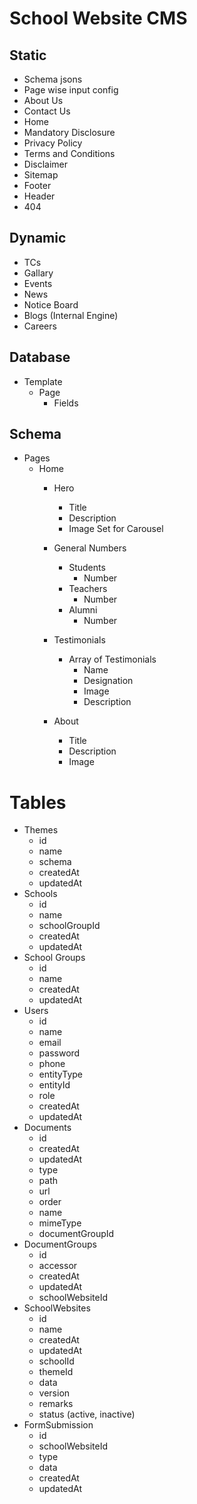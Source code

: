 # School Website CMS

## Static

- Schema jsons
- Page wise input config
- About Us
- Contact Us
- Home
- Mandatory Disclosure
- Privacy Policy
- Terms and Conditions
- Disclaimer
- Sitemap
- Footer
- Header
- 404

## Dynamic

- TCs
- Gallary
- Events
- News
- Notice Board
- Blogs (Internal Engine)
- Careers

## Database

- Template 
  - Page 
    - Fields
  
## Schema

- Pages
  - Home
    - Hero
      - Title
      - Description
      - Image Set for Carousel
    - General Numbers
      - Students
        - Number
      - Teachers
        - Number
      - Alumni
        - Number
    - Testimonials
      - Array of Testimonials
        - Name
        - Designation
        - Image
        - Description

    - About
      - Title
      - Description
      - Image

# Tables

- Themes
  - id
  - name
  - schema
  - createdAt
  - updatedAt
- Schools
  - id
  - name
  - schoolGroupId
  - createdAt
  - updatedAt
- School Groups
  - id
  - name
  - createdAt
  - updatedAt
- Users
  - id
  - name
  - email
  - password
  - phone
  - entityType
  - entityId
  - role
  - createdAt
  - updatedAt
- Documents
  - id
  - createdAt
  - updatedAt
  - type
  - path
  - url
  - order
  - name
  - mimeType
  - documentGroupId
- DocumentGroups
  - id
  - accessor
  - createdAt
  - updatedAt
  - schoolWebsiteId
- SchoolWebsites
  - id
  - name
  - createdAt
  - updatedAt
  - schoolId
  - themeId
  - data
  - version
  - remarks
  - status (active, inactive)
- FormSubmission
  - id
  - schoolWebsiteId
  - type
  - data
  - createdAt
  - updatedAt
